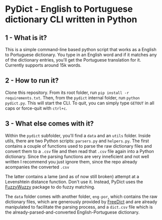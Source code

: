 # PyDict - English to Portuguese dictionary CLI written in Python

## 1 - What is it?

This is a simple command-line based python script that works as a English to Portuguese dictionary. You type in an English word and
if it matches any of the dictionary entries, you'll get the Portuguese translation for it. Currently supports around 15k words.

## 2 - How to run it?

Clone this repository. From its root folder, run `pip install -r requirements.txt`. Then, from the `pydict` internal folder, run
`python pydict.py`. This will start the CLI. To quit, you can simply type `GETOUT` in all caps or force-quit with `ctrl+c`.

## 3 - What else comes with it?

Within the `pydict` subfolder, you'll find a `data` and an `utils` folder. Inside utils, there are two Python scripts: `parsers.py`
and `helpers.py`. The first contains a couple of functions used to parse the raw dictionary files and convert them to a `.csv` file
and then read that `.csv` file again into a Python dictionary. Since the parsing functions are very inneficient and not well written
I recommend you just ignore them, since the repo already acompanies the converted `.csv`

The latter contains a lame (and as of now still broken) attempt at a Levenshtein distance function. Don't use it. Instead, PyDict
uses the [FuzzyWuzzy](https://github.com/seatgeek/fuzzywuzzy) package to do fuzzy matching.

The `data` folder comes with another folder, `eng-por`, which contains the raw dictionary files, which are generously provided by 
[FreeDict](https://freedict.org/) and are already manipulated to facilitate the parsing process, and a `dict.csv` file which is
the already-parsed-and-converted English-Portuguese dictionary.
